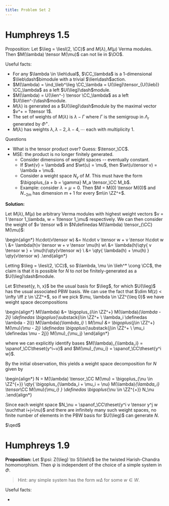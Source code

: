 ```yaml
---
title: Problem Set 2
---
```


# Humphreys 1.5

Proposition:
Let $\lieg = \liesl(2, \CC)$ and $M(\lambda), M(\mu)$ Verma modules.
Then $M(\lambda) \tensor M(\mu)$ can not lie in $\OO$.


Useful facts:

- For any $\lambda \in \lieh\dual$, $\CC_\lambda$ is a 1-dimensional $\lieb\dash$bimodule with a trivial $\lien\dash$action.
- $M(\lambda) = \ind_\lieb^\lieg \CC_\lambda = U(\lieg)\tensor_{U(\lieb)} \CC_\lambda$ as a left $U(\lieg)\dash$module.
- $M(\lambda) = U(\lien^-) \tensor \CC_\lambda$ as a left $U(\lien^-)\dash$module.
- $M(\lambda)$ is generated as a $U(\lieg)\dash$module by the maximal vector $v^+ = 1\tensor 1$.
- The set of weights of $M(\lambda)$ is $\lambda - \Gamma$ where $\Gamma$ is the semigroup in $\Lambda_r$ generated by $\Phi^+$.
- $M(\lambda)$ has weights $\lambda, \lambda-2, \lambda-4,\cdots$ each with multiplicity 1.

Questions

- What is the tensor product over? Guess: $\tensor_\CC$.
- MSE: the product is no longer finitely generated.
  -  Consider dimensions of weight spaces -- eventually constant.
  -  If $\wt{v} = \lambda$ and $\wt(u) = \mu$, then $\wt(u\tensor v) = \lambda + \mu$.
  -  Consider a weight space $N_\gamma$ of $M$. This must have the form $\bigoplus_{a + b = \gamma} M_a \tensor_\CC M_b$.
    -  Example: consider $\lambda = \mu = 0$. Then $M = M(0) \tensor M(0)$ and $N_{-2m}$ has dimension $m+1$ for every $m\in \ZZ^+$.

**Solution:**

Let $M(\lambda), M(\mu)$ be arbitrary Verma modules with highest weight vectors $v = 1 \tensor 1_\lambda, w = 1\tensor 1_\mu$ respectively.
We can then consider the weight of $v \tensor w$ in $N\definedas M(\lambda) \tensor_{\CC} M(\mu)$:

\begin{align*}
h\cdot(v\tensor w) 
&= h\cdot v \tensor w + v \tensor h\cdot w \\
&= \lambda(h)v \tensor w + v \tensor \mu(h) w\\
&= \lambda(h)\qty{ v \tensor w } + \mu(h)\qty{v\tensor w} \\
&= \qty{ \lambda(h) + \mu(h) } \qty{v\tensor w}
.\end{align*}

Letting $\lieg = \liesl(2, \CC)$, so $\lambda, \mu \in \lieh^* \cong \CC$, the claim is that it is possible for $N$ to *not* be finitely-generated as a $U(\lieg)\dash$module.

Let $\theset{y, h, x}$ be the usual basis for $\lieg$, for which $U(\lieg)$ has the usual associated PBW basis.
We can use the fact that $\dim M(z) < \infty \iff z \in \ZZ^+$, so if we pick $\mu, \lambda \in \ZZ^{\leq 0}$ we have weight space decompositions

\begin{align*}
M(\lambda) &= \bigoplus_{i\in \ZZ^+} M(\lambda)_{\lambda - 2i} \definedas \bigoplus_{\substack{i\in \ZZ^+ \\ \lambda_i \definedas \lambda - 2i}} M(\lambda)_{\lambda_i} \\
M(\mu) &= \bigoplus_{j\in \ZZ^+} M(\mu)_{\mu - 2j} \definedas \bigoplus_{\substack{j\in \ZZ^+ \\ \mu_i \definedas \mu - 2j}} M(\mu)_{\mu_j} 
\end{align*}

where we can explicitly identify bases $M(\lambda)_{\lambda_i} = \spanof_\CC\theset{y^i~v}$ and $M(\mu)_{\mu_i} = \spanof_\CC\theset{y^i w}$.

By the initial observation, this yields a weight space decomposition for $N$ given by 

\begin{align*}
N = M(\lambda) \tensor_\CC M(\mu) = \bigoplus_{\nu \in \ZZ^{+}} \qty{ \bigoplus_{\lambda_i + \mu_i = \nu} M(\lambda)_{\lambda_i} \tensor_\CC M(\mu)_{\mu_i}  } \definedas \bigoplus_{\nu \in \ZZ^{+}} N_\nu
.\end{align*}

Since each weight space $N_\nu = \spanof_\CC\theset{y^i v \tensor y^j w \suchthat i+j=\nu}$ and there are infinitely many such weight spaces, no finite number of elements in the PBW basis for $U(\lieg)$ can generate $N$.

$\qed$

# Humphreys 1.9

**Proposition:**
Let $\psi: Z(\lieg) \to S(\lieh)$ be the twisted Harish-Chandra homomorphism.
Then $\psi$ is independent of the choice of a simple system in $\Phi$.

> Hint: any simple system has the form $w\Delta$ for some $w\in W$.

Useful facts:

- 
